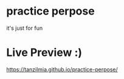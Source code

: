 # practice perpose
 it's just for fun

# Live Preview :)
https://tanzilmia.github.io/practice-perpose/
